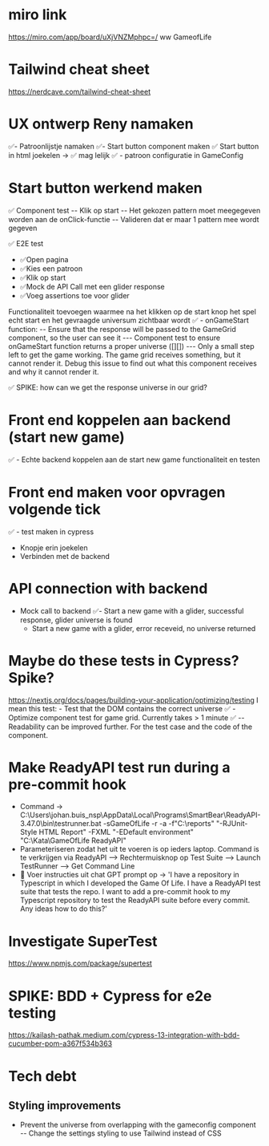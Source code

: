 # miro link
https://miro.com/app/board/uXjVNZMphpc=/
ww GameofLife

# Tailwind cheat sheet
https://nerdcave.com/tailwind-cheat-sheet

# UX ontwerp Reny namaken
✅- Patroonlijstje namaken 
✅- Start button component maken 
✅ Start button in html joekelen -> ✅ mag lelijk
✅ - patroon configuratie in GameConfig

# Start button werkend maken
✅ Component test
  -- Klik op start
  -- Het gekozen pattern moet meegegeven worden aan de onClick-functie
  -- Valideren dat er maar 1 pattern mee wordt gegeven

✅ E2E test
- ✅Open pagina
- ✅Kies een patroon
- ✅Klik op start
- ✅Mock de API Call met een glider response
- ✅Voeg assertions toe voor glider

Functionaliteit toevoegen waarmee na het klikken op de start knop het spel echt start en het gevraagde universum zichtbaar wordt
✅ - onGameStart function:
  -- Ensure that the response will be passed to the GameGrid component, so the user can see it
    --- Component test to ensure onGameStart function returns a proper universe ([][])
    --- Only a small step left to get the game working. The game grid receives something, but it cannot render it. Debug this issue to find out what this component receives and why it cannot render it.

✅ SPIKE: how can we get the response universe in our grid?
  
# Front end koppelen aan backend (start new game)

✅ - Echte backend koppelen aan de start new game functionaliteit en testen

# Front end maken voor opvragen volgende tick

✅ - test maken in cypress
- Knopje erin joekelen
- Verbinden met de backend


# API connection with backend
- Mock call to backend
  ✅- Start a new game with a glider, successful response, glider universe is found
  - Start a new game with a glider, error receveid, no universe returned

# Maybe do these tests in Cypress? Spike?
https://nextjs.org/docs/pages/building-your-application/optimizing/testing
I mean this test: - Test that the DOM contains the correct universe
✅ - Optimize component test for game grid. Currently takes > 1 minute
✅    -- Readability can be improved further. For the test case and the code of the component.

# Make ReadyAPI test run during a pre-commit hook
- Command -> C:\Users\johan.buis_nsp\AppData\Local\Programs\SmartBear\ReadyAPI-3.47.0\bin\testrunner.bat -sGameOfLife -r -a -f"C:\reports" "-RJUnit-Style HTML Report" -FXML "-EDefault environment" "C:\Kata\GameOfLife ReadyAPI"
- Parameteriseren zodat het uit te voeren is op ieders laptop. Command is te verkrijgen via ReadyAPI --> Rechtermuisknop op Test Suite --> Launch TestRunner --> Get Command Line
- 🙌 Voer instructies uit chat GPT prompt op -> 'I have a repository in Typescript in which I developed the Game Of Life. I have a ReadyAPI test suite that tests the repo. I want to add a pre-commit hook to my Typescript repository to test the ReadyAPI suite before every commit. Any ideas how to do this?'

# Investigate SuperTest
https://www.npmjs.com/package/supertest

# SPIKE: BDD + Cypress for e2e testing
https://kailash-pathak.medium.com/cypress-13-integration-with-bdd-cucumber-pom-a367f534b363

# Tech debt
## Styling improvements
- Prevent the universe from overlapping with the gameconfig component
  -- Change the settings styling to use Tailwind instead of CSS
